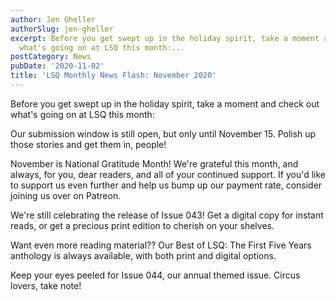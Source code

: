 ```yaml
---
author: Jen Gheller
authorSlug: jen-gheller
excerpt: Before you get swept up in the holiday spirit, take a moment and check out
  what's going on at LSQ this month:...
postCategory: News
pubDate: '2020-11-02'
title: 'LSQ Monthly News Flash: November 2020'
---
```

Before you get swept up in the holiday spirit, take a moment and check out what's going on at LSQ this month:

Our submission window is still open, but only until November 15. Polish up those stories and get them in, people!

November is National Gratitude Month! We're grateful this month, and always, for you, dear readers, and all of your continued support. If you'd like to support us even further and help us bump up our payment rate, consider joining us over on Patreon.

We're still celebrating the release of Issue 043! Get a digital copy for instant reads, or get a precious print edition to cherish on your shelves.

Want even more reading material?? Our Best of LSQ: The First Five Years anthology is always available, with both print and digital options.

Keep your eyes peeled for Issue 044, our annual themed issue. Circus lovers, take note!